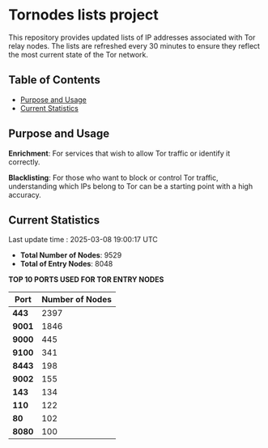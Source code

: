 # Tornodes lists project

This repository provides updated lists of IP addresses associated with Tor relay nodes. The lists are refreshed every 30 minutes to ensure they reflect the most current state of the Tor network.

## Table of Contents

- [Purpose and Usage](#purpose-and-usage)
- [Current Statistics](#current-statistics)


## Purpose and Usage

**Enrichment**: For services that wish to allow Tor traffic or identify it correctly.

**Blacklisting**: For those who want to block or control Tor traffic, understanding which IPs belong to Tor can be a starting point with a high accuracy.

## Current Statistics

Last update time : 2025-03-08 19:00:17 UTC

- **Total Number of Nodes**: 9529
- **Total of Entry Nodes**: 8048

**TOP 10 PORTS USED FOR TOR ENTRY NODES**

| **Port** | **Number of Nodes** |
|------|-----------------|
| **443**   | 2397  |
| **9001**   | 1846  |
| **9000**   | 445  |
| **9100**   | 341  |
| **8443**   | 198  |
| **9002**   | 155  |
| **143**   | 134  |
| **110**   | 122  |
| **80**   | 102  |
| **8080**   | 100  |

